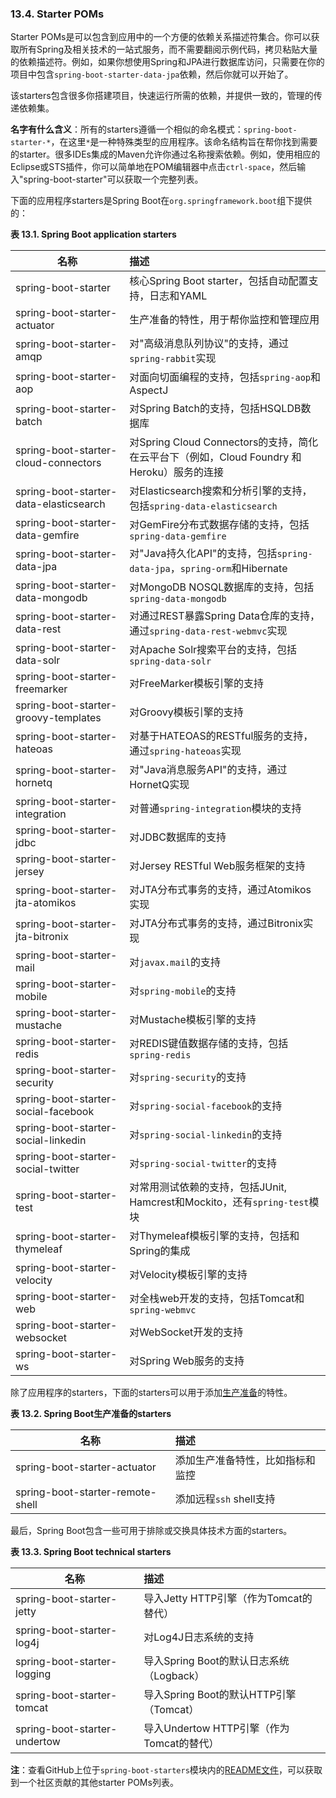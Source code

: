 ### 13.4. Starter POMs

Starter POMs是可以包含到应用中的一个方便的依赖关系描述符集合。你可以获取所有Spring及相关技术的一站式服务，而不需要翻阅示例代码，拷贝粘贴大量的依赖描述符。例如，如果你想使用Spring和JPA进行数据库访问，只需要在你的项目中包含`spring-boot-starter-data-jpa`依赖，然后你就可以开始了。

该starters包含很多你搭建项目，快速运行所需的依赖，并提供一致的，管理的传递依赖集。

**名字有什么含义**：所有的starters遵循一个相似的命名模式：`spring-boot-starter-*`，在这里`*`是一种特殊类型的应用程序。该命名结构旨在帮你找到需要的starter。很多IDEs集成的Maven允许你通过名称搜索依赖。例如，使用相应的Eclipse或STS插件，你可以简单地在POM编辑器中点击`ctrl-space`，然后输入"spring-boot-starter"可以获取一个完整列表。

下面的应用程序starters是Spring Boot在`org.springframework.boot`组下提供的：

**表 13.1. Spring Boot application starters** 

|名称|描述|
|------|:-----|
|spring-boot-starter|核心Spring Boot starter，包括自动配置支持，日志和YAML|
|spring-boot-starter-actuator|生产准备的特性，用于帮你监控和管理应用|
|spring-boot-starter-amqp|对"高级消息队列协议"的支持，通过`spring-rabbit`实现|
|spring-boot-starter-aop|对面向切面编程的支持，包括`spring-aop`和AspectJ|
|spring-boot-starter-batch|对Spring Batch的支持，包括HSQLDB数据库|
|spring-boot-starter-cloud-connectors|对Spring Cloud Connectors的支持，简化在云平台下（例如，Cloud Foundry 和Heroku）服务的连接|
|spring-boot-starter-data-elasticsearch|对Elasticsearch搜索和分析引擎的支持，包括`spring-data-elasticsearch`|
|spring-boot-starter-data-gemfire|对GemFire分布式数据存储的支持，包括`spring-data-gemfire`|
|spring-boot-starter-data-jpa|对"Java持久化API"的支持，包括`spring-data-jpa`，`spring-orm`和Hibernate|
|spring-boot-starter-data-mongodb|对MongoDB NOSQL数据库的支持，包括`spring-data-mongodb`|
|spring-boot-starter-data-rest|对通过REST暴露Spring Data仓库的支持，通过`spring-data-rest-webmvc`实现|
|spring-boot-starter-data-solr|对Apache Solr搜索平台的支持，包括`spring-data-solr`|
|spring-boot-starter-freemarker|对FreeMarker模板引擎的支持|
|spring-boot-starter-groovy-templates|对Groovy模板引擎的支持|
|spring-boot-starter-hateoas|对基于HATEOAS的RESTful服务的支持，通过`spring-hateoas`实现|
|spring-boot-starter-hornetq|对"Java消息服务API"的支持，通过HornetQ实现|
|spring-boot-starter-integration|对普通`spring-integration`模块的支持|
|spring-boot-starter-jdbc|对JDBC数据库的支持|
|spring-boot-starter-jersey|对Jersey RESTful Web服务框架的支持|
|spring-boot-starter-jta-atomikos|对JTA分布式事务的支持，通过Atomikos实现|
|spring-boot-starter-jta-bitronix|对JTA分布式事务的支持，通过Bitronix实现|
|spring-boot-starter-mail|对`javax.mail`的支持|
|spring-boot-starter-mobile|对`spring-mobile`的支持|
|spring-boot-starter-mustache|对Mustache模板引擎的支持|
|spring-boot-starter-redis|对REDIS键值数据存储的支持，包括`spring-redis`|
|spring-boot-starter-security|对`spring-security`的支持|
|spring-boot-starter-social-facebook|对`spring-social-facebook`的支持|
|spring-boot-starter-social-linkedin|对`spring-social-linkedin`的支持|
|spring-boot-starter-social-twitter|对`spring-social-twitter`的支持|
|spring-boot-starter-test|对常用测试依赖的支持，包括JUnit, Hamcrest和Mockito，还有`spring-test`模块|
|spring-boot-starter-thymeleaf|对Thymeleaf模板引擎的支持，包括和Spring的集成|
|spring-boot-starter-velocity|对Velocity模板引擎的支持|
|spring-boot-starter-web|对全栈web开发的支持，包括Tomcat和`spring-webmvc`|
|spring-boot-starter-websocket|对WebSocket开发的支持|
|spring-boot-starter-ws|对Spring Web服务的支持|

除了应用程序的starters，下面的starters可以用于添加[生产准备](http://docs.spring.io/spring-boot/docs/current-SNAPSHOT/reference/htmlsingle/#production-ready)的特性。

**表 13.2. Spring Boot生产准备的starters**

|名称|描述|
|----|:----|
|spring-boot-starter-actuator|添加生产准备特性，比如指标和监控|
|spring-boot-starter-remote-shell|添加远程`ssh` shell支持|

最后，Spring Boot包含一些可用于排除或交换具体技术方面的starters。

**表 13.3. Spring Boot technical starters**

|名称|描述|
|------|:------|
|spring-boot-starter-jetty|导入Jetty HTTP引擎（作为Tomcat的替代）|
|spring-boot-starter-log4j|对Log4J日志系统的支持|
|spring-boot-starter-logging|导入Spring Boot的默认日志系统（Logback）|
|spring-boot-starter-tomcat|导入Spring Boot的默认HTTP引擎（Tomcat）|
|spring-boot-starter-undertow|导入Undertow HTTP引擎（作为Tomcat的替代）|

**注**：查看GitHub上位于`spring-boot-starters`模块内的[README文件](http://github.com/spring-projects/spring-boot/tree/master/spring-boot-starters/README.adoc)，可以获取到一个社区贡献的其他starter POMs列表。
